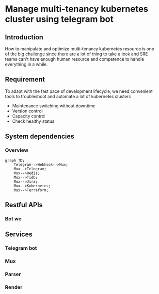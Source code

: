 # Manage multi-tenancy kubernetes cluster using telegram bot

## Introduction
How to manipulate and optimize multi-tenancy kubernetes resource is one of the 
big challenge since there are a lot of thing to take a look and SRE teams can't
have enough human resource and competence to handle everything in a while.

## Requirement
To adapt with the fast pace of development lifecycle, we need convenient tools
to troubleshoot and automate a lot of kubernetes clusters

- Maintenance switching without downtime
- Version control 
- Capacity control
- Check healthy status

## System dependencies
### Overview

```mermaid
graph TD;
    Telegram-->Webhook-->Mux;
    Mux-->Telegram;
    Mux-->Redis;
    Mux-->Tidb;
    Mux-->Jira;
    Mux-->Kubernetes;
    Mux-->Terraform;
```

## Restful APIs
### Bot we

## Services
### Telegram bot

### Mux
### Parser
### Render

